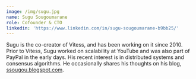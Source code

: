 ```yaml
---
image: /img/sugu.jpg
name: Sugu Sougoumarane
role: Cofounder & CTO
linkedin: 'https://www.linkedin.com/in/sugu-sougoumarane-b9bb25/'
---
```

Sugu is the co-creator of Vitess, and has been working on it since 2010. Prior to Vitess, Sugu worked on scalability at YouTube and was also part of PayPal in the early days. His recent interest is in distributed systems and consensus algorithms. He occasionally shares his thoughts on his blog, [ssougou.blogspot.com](ssougou.blogspot.com).
